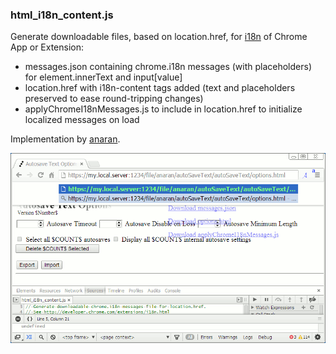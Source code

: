 ### html_i18n_content.js

Generate downloadable files, based on location.href,
for [i18n](http://developer.chrome.com/extensions/i18n.html) of Chrome App or Extension:

* messages.json containing chrome.i18n messages (with placeholders) for element.innerText and input[value]
* location.href with i18n-content tags added (text and placeholders preserved to ease round-tripping changes)
* applyChromeI18nMessages.js to include in location.href to initialize localized messages on load

Implementation by [anaran](https://github.com/anaran).

[![html_i18n_content](snippets/html_i18n_content/html_i18n_content.gif)](snippets/html_i18n_content/html_i18n_content.js)

